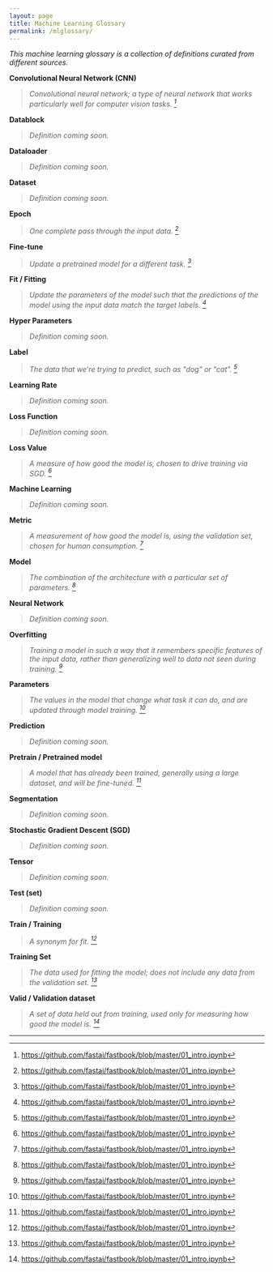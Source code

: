 ```yaml
---
layout: page
title: Machine Learning Glossary
permalink: /mlglossary/
---
```


*This machine learning glossary is a collection of definitions curated from different sources.*

**Convolutional Neural Network (CNN)**

> *Convolutional neural network; a type of neural network that works particularly well for computer vision tasks. [^1]*

**Datablock**

> *Definition coming soon.*

**Dataloader**

> *Definition coming soon.*

**Dataset**

> *Definition coming soon.*

**Epoch**

> *One complete pass through the input data. [^1]*

**Fine-tune**

> *Update a pretrained model for a different task. [^1]*

**Fit / Fitting**

> *Update the parameters of the model such that the predictions of the model using the input data match the target labels. [^1]*

**Hyper Parameters**

> *Definition coming soon.*

**Label**

> *The data that we're trying to predict, such as "dog" or "cat". [^1]*

**Learning Rate**

> *Definition coming soon.*

**Loss Function**

> *Definition coming soon.*

**Loss Value**

> *A measure of how good the model is, chosen to drive training via SGD. [^1]*

**Machine Learning**

> *Definition coming soon.*

**Metric**

> *A measurement of how good the model is, using the validation set, chosen for human consumption. [^1]*

**Model**

> *The combination of the architecture with a particular set of parameters. [^1]*

**Neural Network**

> *Definition coming soon.*

**Overfitting**

> *Training a model in such a way that it _remembers_ specific features of the input data, rather than generalizing well to data not seen during training. [^1]*

**Parameters**

> *The values in the model that change what task it can do, and are updated through model training. [^1]*

**Prediction** 

> *Definition coming soon.*

**Pretrain / Pretrained model** 

> *A model that has already been trained, generally using a large dataset, and will be fine-tuned. [^1]*

**Segmentation**

> *Definition coming soon.*

**Stochastic Gradient Descent (SGD)**

> *Definition coming soon.*

**Tensor**

> *Definition coming soon.*

**Test (set)**

> *Definition coming soon.*

**Train / Training**

> *A synonym for _fit_. [^1]*

**Training Set**

> *The data used for fitting the model; does not include any data from the validation set. [^1]*

**Valid / Validation dataset**

> *A set of data held out from training, used only for measuring how good the model is. [^1]*



------

[^1]: https://github.com/fastai/fastbook/blob/master/01_intro.ipynb

